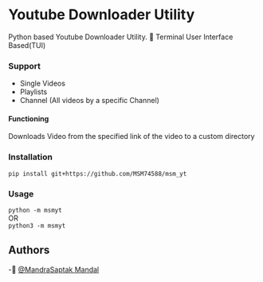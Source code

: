 # Youtube Downloader Utility 

Python based Youtube Downloader Utility. 🧰
Terminal User Interface Based(TUI)

### Support
- Single Videos
- Playlists
- Channel (All videos by a specific Channel)

#### Functioning
Downloads Video from the specified link of the video to a custom directory 
### Installation <br />
  ```pip install git+https://github.com/MSM74588/msm_yt```
  ### Usage <br />
  ```python -m msmyt``` <br />
  OR <br />
  ```python3 -m msmyt``` <br />
  
  

## Authors

-🤗 [@MandraSaptak Mandal](https://www.github.com/MSM74588)
